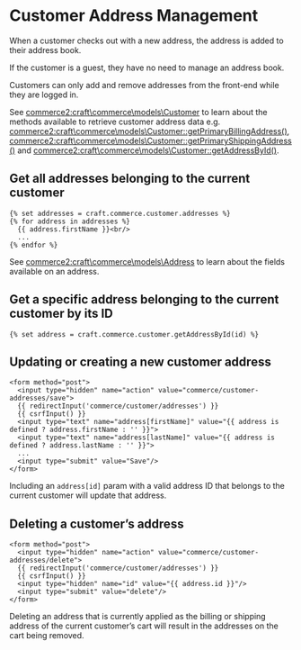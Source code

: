 # Customer Address Management

When a customer checks out with a new address, the address is added to their address book.

If the customer is a guest, they have no need to manage an address book.

Customers can only add and remove addresses from the front-end while they are logged in.

See <commerce2:craft\commerce\models\Customer> to learn about the methods available to retrieve customer address data e.g. <commerce2:craft\commerce\models\Customer::getPrimaryBillingAddress()>, <commerce2:craft\commerce\models\Customer::getPrimaryShippingAddress()> and <commerce2:craft\commerce\models\Customer::getAddressById()>.

## Get all addresses belonging to the current customer

```twig
{% set addresses = craft.commerce.customer.addresses %}
{% for address in addresses %}
  {{ address.firstName }}<br/>
  ...
{% endfor %}
```

See <commerce2:craft\commerce\models\Address> to learn about the fields available on an address.

## Get a specific address belonging to the current customer by its ID

```twig
{% set address = craft.commerce.customer.getAddressById(id) %}
```

## Updating or creating a new customer address

```twig
<form method="post">
  <input type="hidden" name="action" value="commerce/customer-addresses/save">
  {{ redirectInput('commerce/customer/addresses') }}
  {{ csrfInput() }}
  <input type="text" name="address[firstName]" value="{{ address is defined ? address.firstName : '' }}">
  <input type="text" name="address[lastName]" value="{{ address is defined ? address.lastName : '' }}">
  ...
  <input type="submit" value="Save"/>
</form>
```

Including an `address[id]` param with a valid address ID that belongs to the current customer will update that address.

## Deleting a customer’s address

```twig
<form method="post">
  <input type="hidden" name="action" value="commerce/customer-addresses/delete">
  {{ redirectInput('commerce/customer/addresses') }}
  {{ csrfInput() }}
  <input type="hidden" name="id" value="{{ address.id }}"/>
  <input type="submit" value="delete"/>
</form>
```

Deleting an address that is currently applied as the billing or shipping address of the current customer’s cart will result in the addresses on the cart being removed.
